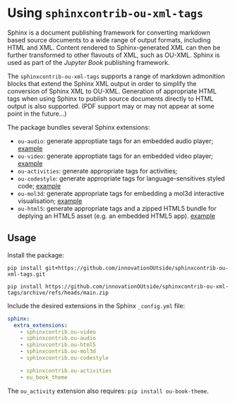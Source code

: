 # Using `sphinxcontrib-ou-xml-tags`

Sphinx is a document publishing framework for converting markdown based source documents to a wide range of output formats, including HTML and XML. Content rendered to Sphinx-generated XML can then be further transformed to other flavouts of XML, such as OU-XML. Sphinx is used as part of the *Jupyter Book* publishing framework.

The `sphinxcontrib-ou-xml-tags` supports a range of markdown admonition blocks that extend the Sphinx XML output in order to simplify the conversion of Sphinx XML to OU-XML. Generation of appropriate HTML tags when using Sphinx to  publish source documents directly to HTML output is also supported. (PDF support may or may not appear at some point in the future...)

The package bundles several Sphinx extensions:

- `ou-audio`: generate approptiate tags for an embedded audio player; [example](https://opencomputinglab.github.io/reusable-content-example/media_items.html)
- `ou-video`: generate approptiate tags for an embedded video player; [example](https://opencomputinglab.github.io/reusable-content-example/media_items.html)
- `ou-activities`: generate appropriate tags for activities;
- `ou-codestyle`: generate appropriate tags for language-sensitives styled code; [example]()
- `ou-mol3d`: generate appropriate tags for embedding a mol3d interactive visualisation; [example]()
- `ou-html5`: generate appropriate tags and a zipped HTML5 bundle for deplying an HTML5 asset (e.g. an embedded HTML5 app). [example]()

## Usage

Install the package:

`pip install git+https://github.com/innovationOUtside/sphinxcontrib-ou-xml-tags.git`

`pip install https://github.com/innovationOUtside/sphinxcontrib-ou-xml-tags/archive/refs/heads/main.zip`

Include the desired extensions in the Sphinx `_config.yml` file:

```yaml
sphinx:
  extra_extensions:
    - sphinxcontrib.ou-video
    - sphinxcontrib.ou-audio
    - sphinxcontrib.ou-html5
    - sphinxcontrib.ou-mol3d
    - sphinxcontrib.ou-codestyle

    - sphinxcontrib.ou-activities
    - ou_book_theme
```

The `ou_activity` extension also requires: `pip install ou-book-theme`.